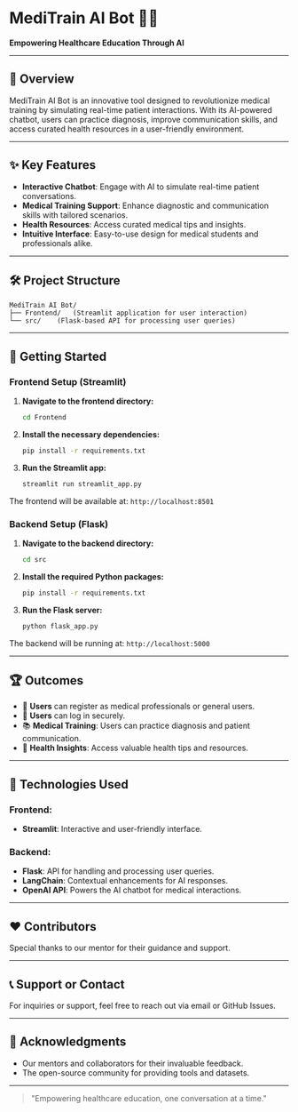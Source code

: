 # MediTrain AI Bot 🤖💊

**Empowering Healthcare Education Through AI**

---

## 🌟 Overview
MediTrain AI Bot is an innovative tool designed to revolutionize medical training by simulating real-time patient interactions. With its AI-powered chatbot, users can practice diagnosis, improve communication skills, and access curated health resources in a user-friendly environment.

---

## ✨ **Key Features**

- **Interactive Chatbot**: Engage with AI to simulate real-time patient conversations.
- **Medical Training Support**: Enhance diagnostic and communication skills with tailored scenarios.
- **Health Resources**: Access curated medical tips and insights.
- **Intuitive Interface**: Easy-to-use design for medical students and professionals alike.

---

## 🛠️ **Project Structure**

```
MediTrain AI Bot/
├── Frontend/   (Streamlit application for user interaction)
└── src/    (Flask-based API for processing user queries)
```

---

## 🚀 **Getting Started**

### Frontend Setup (Streamlit)

1. **Navigate to the frontend directory:**
   ```bash
   cd Frontend
   ```

2. **Install the necessary dependencies:**
   ```bash
   pip install -r requirements.txt
   ```

3. **Run the Streamlit app:**
   ```bash
   streamlit run streamlit_app.py
   ```

The frontend will be available at: `http://localhost:8501`

### Backend Setup (Flask)

1. **Navigate to the backend directory:**
   ```bash
   cd src
   ```

2. **Install the required Python packages:**
   ```bash
   pip install -r requirements.txt
   ```

3. **Run the Flask server:**
   ```bash
   python flask_app.py
   ```

The backend will be running at: `http://localhost:5000`

---

## 🏆 **Outcomes**

- 📝 **Users** can register as medical professionals or general users.
- 🔑 **Users** can log in securely.
- 📚 **Medical Training**: Users can practice diagnosis and patient communication.
- 🌟 **Health Insights**: Access valuable health tips and resources.

---

## 🧠 **Technologies Used**

### Frontend:
- **Streamlit**: Interactive and user-friendly interface.

### Backend:
- **Flask**: API for handling and processing user queries.
- **LangChain**: Contextual enhancements for AI responses.
- **OpenAI API**: Powers the AI chatbot for medical interactions.


---

## ❤️ **Contributors**
Special thanks to our mentor for their guidance and support.

---

## 📞 **Support or Contact**
For inquiries or support, feel free to reach out via email or GitHub Issues.

---

## 🙏 **Acknowledgments**
- Our mentors and collaborators for their invaluable feedback.
- The open-source community for providing tools and datasets.

---

> "Empowering healthcare education, one conversation at a time."

